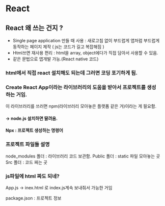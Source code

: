 # React

## React  왜 쓰는 건지 ?

- Single page application 만들 때 사용 : 새로고침 없이 부드럽게 앱처럼 부드럽게 동작하는 페이지 제작
( js는 코드가 길고 복잡해짐 )
- Html쓰면 재사용 편리 : html을 array, object에다가 직접 담아서 사용할 수 있음.
- 같은 문법으로 앱개발 가능.(React native 코드)

### html에서 직접 react 설치해도 되는데 그러면 코딩 포기하게 됨.

### Create React App이라는 라이브러리의 도움을 받아서 프로젝트를 생성하는 거임.
이 라이브러리를 쓰러면 npm(라이브러리 모아놓은 플랫폼 같은 거)이라는 게 필요함.
#### -> node.js 설치하면 딸려옴.
#### Npx : 프로젝트 생성하는 명령어

### 프로젝트 파일들 설명
node_modules 폴더 : 라이브러리 코드 보관함.
Public 폴더 : static 파일 모아놓는 곳
Src 폴더 : 코드 짜는 곳

### js파일에 html 짜도 되네?
App.js -> inex.html 로 index.js계속 보내줘서 가능한 거임

package.json : 프로젝트 정보
